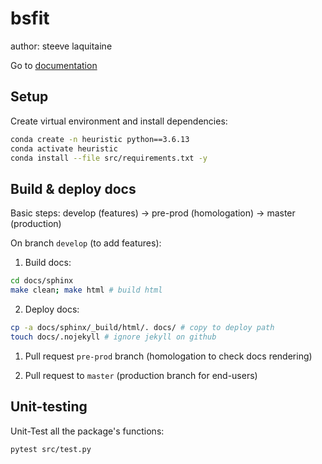 # bsfit

author: steeve laquitaine

Go to [documentation](https://steevelaquitaine.github.io/bsfit/)

## Setup

Create virtual environment and install dependencies:

```bash
conda create -n heuristic python==3.6.13
conda activate heuristic
conda install --file src/requirements.txt -y
```

## Build & deploy docs

Basic steps: develop (features) -> pre-prod (homologation) -> master (production)

On branch `develop` (to add features):

1. Build docs:

```bash
cd docs/sphinx
make clean; make html # build html
```

2. Deploy docs:

```bash
cp -a docs/sphinx/_build/html/. docs/ # copy to deploy path
touch docs/.nojekyll # ignore jekyll on github
```

1. Pull request `pre-prod` branch (homologation to check docs rendering)

2. Pull request to `master` (production branch for end-users)


## Unit-testing

Unit-Test all the package's functions:

```bash
pytest src/test.py
```